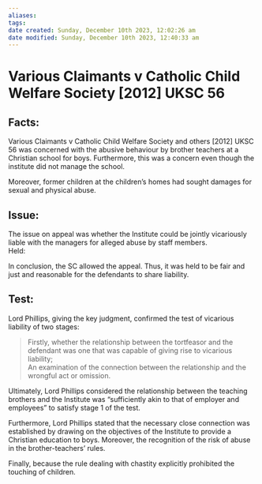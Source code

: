 ```yaml
---
aliases: 
tags: 
date created: Sunday, December 10th 2023, 12:02:26 am
date modified: Sunday, December 10th 2023, 12:40:33 am
---
```


# Various Claimants v Catholic Child Welfare Society [2012] UKSC 56

## Facts:

Various Claimants v Catholic Child Welfare Society and others [2012] UKSC 56 was concerned with the abusive behaviour by brother teachers at a Christian school for boys. Furthermore, this was a concern even though the institute did not manage the school.

Moreover, former children at the children’s homes had sought damages for sexual and physical abuse.

## Issue:

The issue on appeal was whether the Institute could be jointly vicariously liable with the managers for alleged abuse by staff members.  
Held:

In conclusion, the SC allowed the appeal. Thus, it was held to be fair and just and reasonable for the defendants to share liability.

## Test:

Lord Phillips, giving the key judgment, confirmed the test of vicarious liability of two stages:

   >Firstly, whether the relationship between the tortfeasor and the defendant was one that was capable of giving rise to vicarious liability;  
   >An examination of the connection between the relationship and the wrongful act or omission.

Ultimately, Lord Phillips considered the relationship between the teaching brothers and the Institute was “sufficiently akin to that of employer and employees” to satisfy stage 1 of the test.

Furthermore, Lord Phillips stated that the necessary close connection was established by drawing on the objectives of the Institute to provide a Christian education to boys. Moreover, the recognition of the risk of abuse in the brother-teachers’ rules.

Finally, because the rule dealing with chastity explicitly prohibited the touching of children.
